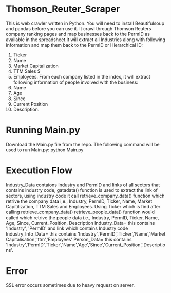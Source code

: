 # Thomson_Reuter_Scraper
This is web crawler written in Python. You will need to install Beautifulsoup and pandas before you can use it.
It crawl through Thomson Reuters company ranking pages and map businesses back to the PermID as available in the spreadsheet.It will extract all Industries along with following information and map them back to the PermID or Hierarchical ID:
1. Ticker
2. Name
3. Market Capitalization
4. TTM Sales $
5. Employees.
From each company listed in the index, it will extract following information of people involved with the business:
1. Name
2. Age
3. Since
4. Current Position
5. Description.

# Running Main.py
Download the Main.py file from the repo.
The following command will be used to run Main.py:
python Main.py

# Execution Flow
Industry_Data contaions Industry and PermID and links of all sectors that contains industry code, gatadata() function is used to extract the link of sectors, using industry code it call retrieve_company_data() function which retrive the company data i,e., Industry, PermID, Ticker, Name, Market Capitilization, TTM Sales and Employees. Using Ticker which is find after calling retrieve_company_data() retrieve_people_data() function would called which retrive the people data i.e., Industry, PermID, Ticker, Name, Age, Since, Current_Position, Description
Industry_Data= this contains 'Industry', 'PermID' and link which contains Industry code
Industry_Info_Data= this contains 'Industry','PermID','Ticker','Name','Market Capitalisation','ttm','Employees'
Person_Data= this contains 'Industry','PermID','Ticker','Name','Age','Since','Current_Position','Descriptions'.

# Error
SSL error occurs sometimes due to heavy request on server.
